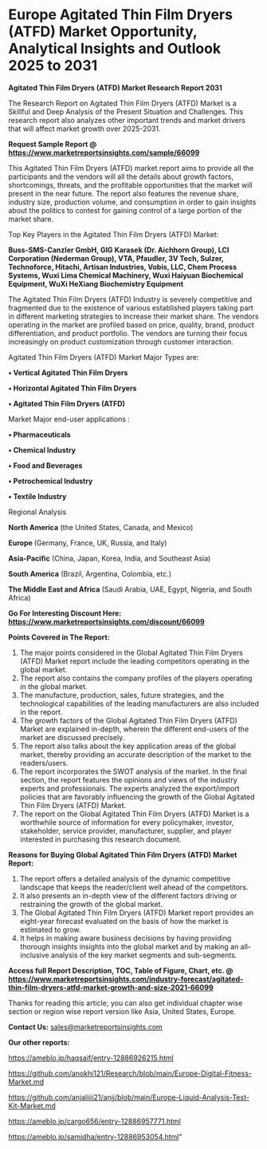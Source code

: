 # Europe Agitated Thin Film Dryers (ATFD) Market Opportunity, Analytical Insights and Outlook 2025 to 2031

<strong>Agitated Thin Film Dryers (ATFD) Market Research Report 2031</strong>

The Research Report on Agitated Thin Film Dryers (ATFD) Market is a Skillful and Deep Analysis of the Present Situation and Challenges. This research report also analyzes other important trends and market drivers that will affect market growth over 2025-2031.

<strong>Request Sample Report @ <a href=https://www.marketreportsinsights.com/sample/66099>https://www.marketreportsinsights.com/sample/66099</a></strong>

This Agitated Thin Film Dryers (ATFD) market report aims to provide all the participants and the vendors will all the details about growth factors, shortcomings, threats, and the profitable opportunities that the market will present in the near future. The report also features the revenue share, industry size, production volume, and consumption in order to gain insights about the politics to contest for gaining control of a large portion of the market share.

Top Key Players in the Agitated Thin Film Dryers (ATFD) Market:

<strong>Buss-SMS-Canzler GmbH, GIG Karasek (Dr. Aichhorn Group), LCI Corporation (Nederman Group), VTA, Pfaudler, 3V Tech, Sulzer, Technoforce, Hitachi, Artisan Industries, Vobis, LLC, Chem Process Systems, Wuxi Lima Chemical Machinery, Wuxi Haiyuan Biochemical Equipment, WuXi HeXiang Biochemistry Equipment</strong>

The Agitated Thin Film Dryers (ATFD) Industry is severely competitive and fragmented due to the existence of various established players taking part in different marketing strategies to increase their market share. The vendors operating in the market are profiled based on price, quality, brand, product differentiation, and product portfolio. The vendors are turning their focus increasingly on product customization through customer interaction.

Agitated Thin Film Dryers (ATFD) Market Major Types are:

<strong>• Vertical Agitated Thin Film Dryers

• Horizontal Agitated Thin Film Dryers

• Agitated Thin Film Dryers (ATFD)</strong>

Market Major end-user applications :

<strong>• Pharmaceuticals

• Chemical Industry

• Food and Beverages

• Petrochemical Industry

• Textile Industry</strong>

Regional Analysis

</u><strong><b>North America</b></strong> (the United States, Canada, and Mexico)

<strong><b>Europe </b></strong>(Germany, France, UK, Russia, and Italy)

<strong><b>Asia-Pacific</b></strong> (China, Japan, Korea, India, and Southeast Asia)

<strong><b>South America</b></strong> (Brazil, Argentina, Colombia, etc.)

<strong><b>The Middle East and Africa</b></strong> (Saudi Arabia, UAE, Egypt, Nigeria, and South Africa)

<strong>Go For Interesting Discount Here: <a href=https://www.marketreportsinsights.com/discount/66099>https://www.marketreportsinsights.com/discount/66099</a></strong>

<strong>Points Covered in The Report:</strong>
<ol>
  <li>The major points considered in the Global Agitated Thin Film Dryers (ATFD) Market report include the leading competitors operating in the global market.</li>
  <li>The report also contains the company profiles of the players operating in the global market.</li>
  <li>The manufacture, production, sales, future strategies, and the technological capabilities of the leading manufacturers are also included in the report.</li>
  <li>The growth factors of the Global Agitated Thin Film Dryers (ATFD) Market are explained in-depth, wherein the different end-users of the market are discussed precisely.</li>
  <li>The report also talks about the key application areas of the global market, thereby providing an accurate description of the market to the readers/users.</li>
  <li>The report incorporates the SWOT analysis of the market. In the final section, the report features the opinions and views of the industry experts and professionals. The experts analyzed the export/import policies that are favorably influencing the growth of the Global Agitated Thin Film Dryers (ATFD) Market.</li>
  <li>The report on the Global Agitated Thin Film Dryers (ATFD) Market is a worthwhile source of information for every policymaker, investor, stakeholder, service provider, manufacturer, supplier, and player interested in purchasing this research document.</li>
</ol>
<strong>Reasons for Buying Global Agitated Thin Film Dryers (ATFD) Market Report:</strong>

<ol>
  <li>The report offers a detailed analysis of the dynamic competitive landscape that keeps the reader/client well ahead of the competitors.</li>
  <li>It also presents an in-depth view of the different factors driving or restraining the growth of the global market.</li>
  <li>The Global Agitated Thin Film Dryers (ATFD) Market report provides an eight-year forecast evaluated on the basis of how the market is estimated to grow.</li>
  <li>It helps in making aware business decisions by having providing thorough insights insights into the global market and by making an all-inclusive analysis of the key market segments and sub-segments.</li>
</ol>
<strong>Access full Report Description, TOC, Table of Figure, Chart, etc. @ <a href=https://www.marketreportsinsights.com/industry-forecast/agitated-thin-film-dryers-atfd-market-growth-and-size-2021-66099>https://www.marketreportsinsights.com/industry-forecast/agitated-thin-film-dryers-atfd-market-growth-and-size-2021-66099</a></strong>


Thanks for reading this article; you can also get individual chapter wise section or region wise report version like Asia, United States, Europe.

<strong>Contact Us:</strong>
sales@marketreportsinsights.com

<strong>Our other reports:</strong>

<a href=https://ameblo.jp/haqsaif/entry-12886926215.html>https://ameblo.jp/haqsaif/entry-12886926215.html</a>

<a href=https://github.com/anokhi121/Research/blob/main/Europe-Digital-Fitness-Market.md>https://github.com/anokhi121/Research/blob/main/Europe-Digital-Fitness-Market.md</a>

<a href=https://github.com/anjaliiii21/anjj/blob/main/Europe-Liquid-Analysis-Test-Kit-Market.md>https://github.com/anjaliiii21/anjj/blob/main/Europe-Liquid-Analysis-Test-Kit-Market.md</a>

<a href=https://ameblo.jp/cargo656/entry-12886957771.html>https://ameblo.jp/cargo656/entry-12886957771.html</a>

<a href=https://ameblo.jp/samidha/entry-12886953054.html>https://ameblo.jp/samidha/entry-12886953054.html</a>"

